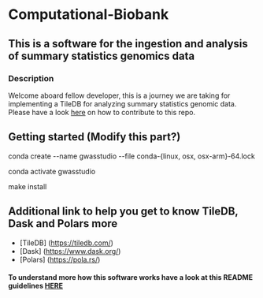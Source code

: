 # Computational-Biobank

## This is a software for the ingestion and analysis of summary statistics genomics data

### Description

Welcome aboard fellow developer, this is a journey we are taking for implementing a TileDB for analyzing summary statistics genomic data.
Please have a look [here](https://github.com/ht-diva/gwasstudio/blob/main/CONTRIBUTING.md) on how to contribute to this repo.

## Getting started (Modify this part?)

conda create --name gwasstudio --file conda-{linux, osx, osx-arm}-64.lock

conda activate gwasstudio

make install

## Additional link to help you get to know TileDB, Dask and Polars more
- [TileDB] (https://tiledb.com/)
- [Dask] (https://www.dask.org/)
- [Polars] (https://pola.rs/)

#### To understand more how this software works have a look at this README guidelines [HERE](https://github.com/ht-diva/gwasstudio/blob/main/docs/README.md)
